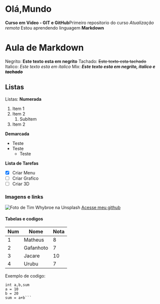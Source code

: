# Olá,Mundo
 **Curso em Video - GIT e GitHub**Primeiro repositorio do curso
*Atualização remota*
Estou aprendendo linguagem **Markdown**
# Aula de Markdown

Negrito: **Este texto esta em negrito**
Tachado: ~~Este texto esta tachado~~
Italico: *Este texto esta em italico*
Mix: _**Este texto esta em negrito, italico e ~~tachado~~**_
## Listas
Listas: 
**Numerada**
1. Item 1
2. Item 2
   1. SubItem
2. Item 2

**Demarcada**
* Teste
* Teste
   *   Teste

**Lista de Tarefas**
- [x] Criar Menu
- [ ] Criar Grafico
- [ ] Criar 3D

### Imagens e links
![Foto de <a href="https://unsplash.com/pt-br/@timwhybrow?utm_content=creditCopyText&utm_medium=referral&utm_source=unsplash">Tim Whybroe</a> na <a href="https://unsplash.com/pt-br/fotografias/casa-de-concreto-branco-ao-lado-do-farol-2ojuueC2QVU?utm_content=creditCopyText&utm_medium=referral&utm_source=unsplash">Unsplash</a>
  ](https://images.unsplash.com/photo-1543804082-5e00fcfc1e66?q=80&w=1449&auto=format&fit=crop&ixlib=rb-4.0.3&ixid=M3wxMjA3fDB8MHxwaG90by1wYWdlfHx8fGVufDB8fHx8fA%3D%3D)
  [Acesse meu github](https://github.com/MatheusAntonelli)
#### Tabelas e codigos

Num | Nome | Nota
--- | --- | ----
1 | Matheus | 8
2 | Gafanhoto |7
3 | Jacare | 10
4 | Urubu | 7

Exemplo de codigo:
```
int a,b,sum
a = 10
b = 20
sum = a+b```
